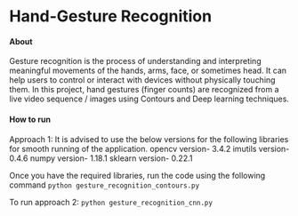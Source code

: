 # Hand-Gesture Recognition

#### About

Gesture recognition is the process of understanding and interpreting meaningful movements of the hands, arms, face, or sometimes head. It can help users to control or interact with devices without physically touching them. 
In this project, hand gestures (finger counts) are recognized from a live video sequence / images using Contours and Deep learning techniques. 

#### How to run

Approach 1: 
It is advised to use the below versions for the following libraries for smooth running of the application.
opencv version- 3.4.2
imutils version- 0.4.6
numpy version- 1.18.1
sklearn version- 0.22.1

Once you have the required libraries, run the code using the following command `python gesture_recognition_contours.py`

To run approach 2: `python gesture_recognition_cnn.py`

